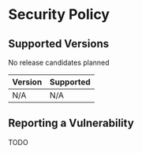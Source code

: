 # Security Policy

## Supported Versions

No release candidates planned

| Version | Supported          |
| ------- | ------------------ |
| N/A     | N/A                |

## Reporting a Vulnerability

TODO
